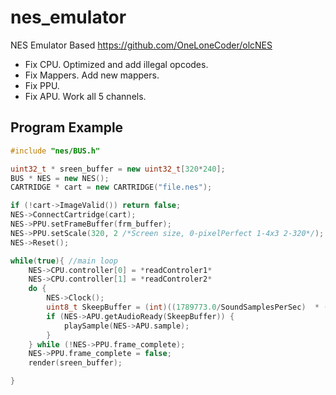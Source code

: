 # nes_emulator
NES Emulator 
Based https://github.com/OneLoneCoder/olcNES
- Fix CPU. Optimized and add illegal opcodes.
- Fix Mappers. Add new mappers.
- Fix PPU.
- Fix APU. Work all 5 channels.

## Program Example
```C++
#include "nes/BUS.h"

uint32_t * sreen_buffer = new uint32_t[320*240];
BUS * NES = new NES();
CARTRIDGE * cart = new CARTRIDGE("file.nes");

if (!cart->ImageValid()) return false;
NES->ConnectCartridge(cart);
NES->PPU.setFrameBuffer(frm_buffer);
NES->PPU.setScale(320, 2 /*Screen size, 0-pixelPerfect 1-4x3 2-320*/);
NES->Reset();

while(true){ //main loop
    NES->CPU.controller[0] = *readControler1*
    NES->CPU.controller[1] = *readControler2*
    do { 
        NES->Clock();
        uint8_t SkeepBuffer = (int)((1789773.0/SoundSamplesPerSec)  * ((double) currentFPS / 59.0));
        if (NES->APU.getAudioReady(SkeepBuffer)) {
            playSample(NES->APU.sample);
        }
    } while (!NES->PPU.frame_complete);
    NES->PPU.frame_complete = false;
    render(sreen_buffer);

}
```
